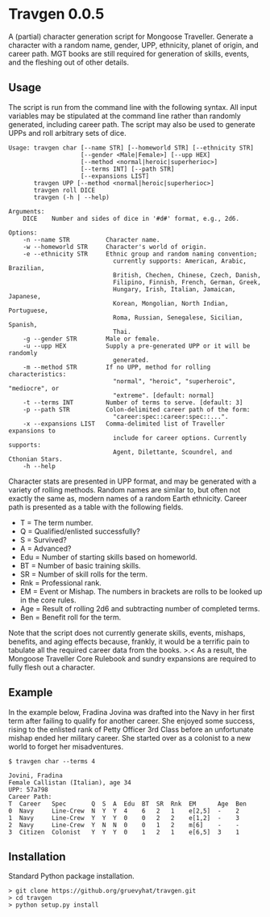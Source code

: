 Travgen 0.0.5
=============

A (partial) character generation script for Mongoose Traveller. Generate a character with a random name, gender, UPP, ethnicity, planet of origin, and career path. MGT books are still required for generation of skills, events, and the fleshing out of other details. 


Usage
-----

The script is run from the command line with the following syntax. All input variables may be stipulated at the command line rather than randomly generated, including career path. The script may also be used to generate UPPs and roll arbitrary sets of dice. 

    Usage: travgen char [--name STR] [--homeworld STR] [--ethnicity STR]
                        [--gender <Male|Female>] [--upp HEX]
                        [--method <normal|heroic|superherioc>]
                        [--terms INT] [--path STR]
                        [--expansions LIST]
           travgen UPP [--method <normal|heroic|superherioc>]
           travgen roll DICE
           travgen (-h | --help)

    Arguments:
        DICE    Number and sides of dice in '#d#' format, e.g., 2d6.

    Options:
        -n --name STR          Character name.
        -w --homeworld STR     Character's world of origin.
        -e --ethnicity STR     Ethnic group and random naming convention;
                                 currently supports: American, Arabic, Brazilian,
                                 British, Chechen, Chinese, Czech, Danish,
                                 Filipino, Finnish, French, German, Greek,
                                 Hungary, Irish, Italian, Jamaican, Japanese,
                                 Korean, Mongolian, North Indian, Portuguese,
                                 Roma, Russian, Senegalese, Sicilian, Spanish,
                                 Thai.
        -g --gender STR        Male or female.
        -u --upp HEX           Supply a pre-generated UPP or it will be randomly
                                 generated.
        -m --method STR        If no UPP, method for rolling characteristics:
                                 "normal", "heroic", "superheroic", "mediocre", or
                                 "extreme". [default: normal]
        -t --terms INT         Number of terms to serve. [default: 3]
        -p --path STR          Colon-delimited career path of the form:
                                 "career:spec::career:spec::...".
        -x --expansions LIST   Comma-delimited list of Traveller expansions to
                                 include for career options. Currently supports:
                                 Agent, Dilettante, Scoundrel, and Cthonian Stars.
        -h --help


Character stats are presented in UPP format, and may be generated with a variety of rolling methods. Random names are similar to, but often not exactly the same as, modern names of a random Earth ethnicity. Career path is presented as a table with the following fields.

* T = The term number.
* Q = Qualified/enlisted successfully?
* S = Survived?
* A = Advanced?
* Edu = Number of starting skills based on homeworld.
* BT = Number of basic training skills.
* SR = Number of skill rolls for the term.
* Rnk = Professional rank.
* EM = Event or Mishap. The numbers in brackets are rolls to be looked up in the core rules.
* Age = Result of rolling 2d6 and subtracting number of completed terms.
* Ben = Benefit roll for the term.


Note that the script does not currently generate skills, events, mishaps, benefits, and aging effects because, frankly, it would be a terrific pain to tabulate all the required career data from the books. >.<  As a result, the Mongoose Traveller Core Rulebook and sundry expansions are required to fully flesh out a character.


Example
-------

In the example below, Fradina Jovina was drafted into the Navy in her first term after failing to qualify for another career. She enjoyed some success, rising to the enlisted rank of Petty Officer 3rd Class before an unfortunate mishap ended her military career. She started over as a colonist to a new world to forget her misadventures.

    $ travgen char --terms 4

    Jovini, Fradina
    Female Callistan (Italian), age 34
    UPP: 57a798
    Career Path:
    T  Career   Spec       Q  S  A  Edu  BT  SR  Rnk  EM      Age  Ben  
    0  Navy     Line-Crew  N  Y  Y  4    6   2   1    e[2,5]  -    2    
    1  Navy     Line-Crew  Y  Y  Y  0    0   2   2    e[1,2]  -    3    
    2  Navy     Line-Crew  Y  N  N  0    0   1   2    m[6]    -    -    
    3  Citizen  Colonist   Y  Y  Y  0    1   2   1    e[6,5]  3    1    


Installation
------------

Standard Python package installation.

    > git clone https://github.org/gruevyhat/travgen.git
    > cd travgen
    > python setup.py install

